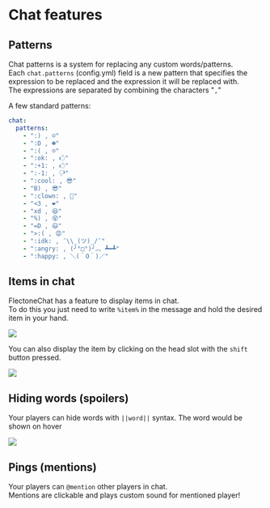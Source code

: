 # Chat features

## Patterns

Chat patterns is a system for replacing any custom words/patterns.  
Each `chat.patterns` (config.yml) field is a new pattern that specifies the expression to be replaced and the expression
it will be replaced with.  
The expressions are separated by combining the characters "` , `"

A few standard patterns:

```yaml
chat:
  patterns:
    - ":) , ☺"
    - ":D , ☻"
    - ":( , ☹"
    - ":ok: , 🖒"
    - ":+1: , 🖒"
    - ":-1: , 🖓"
    - ":cool: , 😎"
    - "B) , 😎"
    - ":clown: , 🤡"
    - "<3 , ❤"
    - "xd , 😆"
    - "%) , 😵"
    - "=D , 😃"
    - ">:( , 😡"
    - ":idk: , ¯\\_(ツ)_/¯"
    - ":angry: , (╯°□°)╯︵ ┻━┻"
    - ":happy: , ＼(＾O＾)／"
```

## Items in chat

FlectoneChat has a feature to display items in chat.  
To do this you just need to write `%item%` in the message and hold the desired item in your hand.

![](https://i.imgur.com/m26PIre.png)

You can also display the item by clicking on the head slot with the `shift` button pressed.

![](https://i.imgur.com/xN6yvtf.png)

## Hiding words (spoilers)

Your players can hide words with `||word||` syntax. The word would be shown on hover

![](https://i.imgur.com/2z5nZ6A.gif)

## Pings (mentions)

Your players can `@mention` other players in chat.  
Mentions are clickable and plays custom sound for mentioned player!
